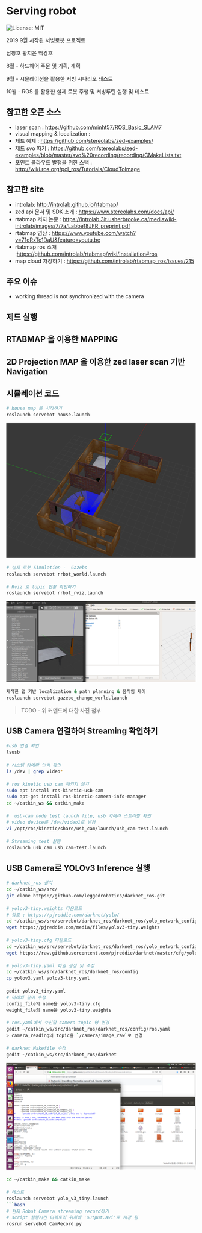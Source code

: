 # Serving robot

![License: MIT](https://img.shields.io/badge/License-MIT-blue.svg)

2019 9월 시작된 서빙로봇 프로젝트 

남창호 황지윤 백경호 

8월 - 하드웨어 주문 및 기획, 계획

9월 - 시뮬레이션을 활용한 서빙 시나리오 테스트

10월 - ROS 를 활용한 실제 로봇 주행 및 서빙루틴 실행 및 테스트 


## 참고한 오픈 소스

- laser scan : https://github.com/minht57/ROS_Basic_SLAM7
-  visual mapping & localization : 
- 제드 예제 : https://github.com/stereolabs/zed-examples/
- 제드 svo 따기 :  https://github.com/stereolabs/zed-examples/blob/master/svo%20recording/recording/CMakeLists.txt
- 포인트 클라우드 발행을 위한 스택 : http://wiki.ros.org/pcl_ros/Tutorials/CloudToImage


## 참고한 site

- introlab: http://introlab.github.io/rtabmap/
- zed api 문서 및 SDK 소개 : https://www.stereolabs.com/docs/api/
- rtabmap 저자 논문 : https://introlab.3it.usherbrooke.ca/mediawiki-introlab/images/7/7a/Labbe18JFR_preprint.pdf
- rtabmap 영상 : https://www.youtube.com/watch?v=71eRxTc1DaU&feature=youtu.be
- rtabmap ros 소개 :https://github.com/introlab/rtabmap/wiki/Installation#ros
- map cloud  저장하기 :  https://github.com/introlab/rtabmap_ros/issues/215

## 주요 이슈

- working thread is not synchronized with the camera

## 제드 실행

## RTABMAP 을 이용한 MAPPING

## 2D Projection MAP 을 이용한 zed laser scan 기반 Navigation


## 시뮬레이션 코드 
```bash
# house map 을 시작하기 
roslaunch servebot house.launch
```
![image](pictures/gazebo.png)

```bash
# 실제 로봇 Simulation -  Gazebo 
roslaunch servebot rrbot_world.launch

# Rviz 로 topic 현황 확인하기 
roslaunch servebot rrbot_rviz.launch   
```
![image](pictures/gazebo_rviz.png)

```bash
제작한 맵 기반 localization & path planning & 움직임 제어 
roslaunch servebot gazebo_change_world.launch 
```
>TODO - 위 커멘드에 대한 사진 첨부


## USB Camera 연결하여 Streaming 확인하기
```bash
#usb 연결 확인
lsusb

# 시스템 카메라 인식 확인
ls /dev | grep video*

# ros kinetic usb cam 패키지 설치
sudo apt install ros-kinetic-usb-cam
sudo apt-get install ros-kinetic-camera-info-manager
cd ~/catkin_ws && catkin_make

#  usb-cam node test launch file, usb 카메라 스트리밍 확인
# video device를 /dev/video1로 변경
vi /opt/ros/kinetic/share/usb_cam/launch/usb_cam-test.launch

# Streaming test 실행
roslaunch usb_cam usb_cam-test.launch
```

## USB Camera로 YOLOv3 Inference 실행
```bash
# darknet_ros 설치
cd ~/catkin_ws/src/
git clone https://github.com/leggedrobotics/darknet_ros.git

# yolov3-tiny.weights 다운로드
# 참조 : https://pjreddie.com/darknet/yolo/
cd ~/catkin_ws/src/servebot/darknet_ros/darknet_ros/yolo_network_config/weights
wget https://pjreddie.com/media/files/yolov3-tiny.weights

# yolov3-tiny.cfg 다운로드
cd ~/catkin_ws/src/servebot/darknet_ros/darknet_ros/yolo_network_config/cfg
wget https://raw.githubusercontent.com/pjreddie/darknet/master/cfg/yolov3-tiny.cfg

# yolov3-tiny.yaml 파일 생성 및 수정
cd ~/catkin_ws/src/darknet_ros/darknet_ros/config
cp yolov3.yaml yolov3-tiny.yaml

gedit yolov3_tiny.yaml 
# 아래와 같이 수정
config_file의 name을 yolov3-tiny.cfg
weight_file의 name을 yolov3-tiny.weights

# ros.yaml에서 수신할 camera topic 명 변경
gedit ~/catkin_ws/src/darknet_ros/darknet_ros/config/ros.yaml
> camera_reading의 topic을 `/camera/image_raw`로 변경

# darknet Makefile 수정
gedit ~/catkin_ws/src/darknet_ros/darknet
```

![image](pictures/darknet_Makefile_revision.png)  

```bash
cd ~/catkin_make && catkin_make

# 테스트
roslaunch servebot yolo_v3_tiny.launch
```bash
# 현재 Robot Camera streaming record하기
# script 실행시킨 디렉토리 위치에 'output.avi'로 저장 됨
rosrun servebot CamRecord.py
```
